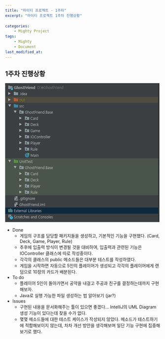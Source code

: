 ```yaml
---
title: "마이티 프로젝트 - 1주차"
excerpt: "마이티 프로젝트 1주차 진행상황"

categories:
    - Mighty Project
tags:
    - Mighty
    - Document
last_modified_at: 
---
```


## 1주차 진행상황
![Project 상황](/Images/GhostProject_1st.JPG)
- Done
    - 게임의 구조를 담당할 패키지들을 생성하고, 기본적인 기능을 구현했다. (Card, Deck, Game, Player, Rule)
    - 추후에 입출력 방식이 변경될 것을 대비하여, 입출력과 관련된 기능은 IOController 클래스에 따로 작성중이다.
    - 각각의 클래스의 public 메소드들은 대부분 테스트를 작성하였다.    
    - 게임을 시작하면 자동으로 5인의 플레이어가 생성되고 각각의 플레이어에게 랜덤으로 10장의 카드가 배분된다.
- To do
    - 플레이어 5인이 돌아가면서 공약을 내걸고 주공과 친구를 결정하는데까지 구현해보자.
    - Java로 실행 가능한 파일 생성하는 법 알아보기 (jar?)
- Issues
    - 구현된 내용을 문서화해주는 툴이 있으면 좋겠다... IntelliJ의 UML Diagram 생성 기능이 있다는데 찾을 수가 없다.
    - 몇몇 메소드들에 대한 테스트 케이스가 작성되지 않았다. 메소드가 테스트하기에 적합해보이지 않는데, 차차 개선 방안을 생각해보며 일단 기능 구현에 집중해보기로 했다.    